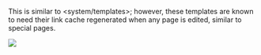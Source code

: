 This is similar to <system/templates>; however, these templates are known to need their link cache regenerated when any page is edited, similar to special pages.

![](system/templates/dir)
